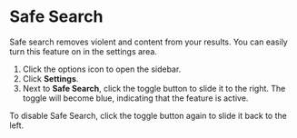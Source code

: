 # Safe Search

Safe search removes violent and content from your results. You can easily turn this feature on in the settings area.

1. Click the options icon to open the sidebar.
2. Click **Settings**.
3. Next to **Safe Search**, click the toggle button to slide it to the right. The toggle will become blue, indicating that the feature is active.

To disable Safe Search, click the toggle button again to slide it back to the left. 
 
